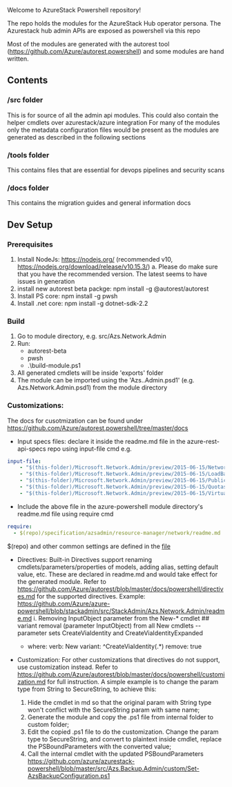 Welcome to AzureStack Powershell repository!

The repo holds the modules for the AzureStack Hub operator persona. The Azurestack hub admin APIs are exposed as powershell via this repo

Most of the modules are generated with the autorest tool (https://github.com/Azure/autorest.powershell) and some modules are hand written.

## Contents
### /src folder
This is for source of all the admin api modules. This could also contain the helper cmdlets over azurestack/azure integration
For many of the modules only the metadata configuration files would be present as the modules are generated as described in the following sections

### /tools folder
This contains files that are essential for devops pipelines and security scans

### /docs folder
This contains the migration guides and general information docs

## Dev Setup
### Prerequisites
1. Install NodeJs: https://nodejs.org/ (recommended v10, https://nodejs.org/download/release/v10.15.3/)
    a. Please do make sure that you have the recommended version. The latest seems to have issues in generation
2. install new autorest beta packge: npm install -g @autorest/autorest
3. Install PS core: npm install -g pwsh
4. Install .net core: npm install -g dotnet-sdk-2.2

### Build

1. Go to module directory, e.g. src/Azs.Network.Admin
2. Run: 
    * autorest-beta
    * pwsh
    * .\build-module.ps1
3. All generated cmdlets will be inside 'exports' folder
4. The module can be imported using the 'Azs.<ModuleName>.Admin.psd1' (e.g. Azs.Network.Admin.psd1) from the module directory

### Customizations:
The docs for cusotmization can be found under https://github.com/Azure/autorest.powershell/tree/master/docs
* Input specs files: declare it inside the readme.md file in the azure-rest-api-specs  repo using input-file cmd
e.g. 
``` yaml
input-file:
    - "$(this-folder)/Microsoft.Network.Admin/preview/2015-06-15/Network.json"
    - "$(this-folder)/Microsoft.Network.Admin/preview/2015-06-15/LoadBalancers.json"
    - "$(this-folder)/Microsoft.Network.Admin/preview/2015-06-15/PublicIpAddresses.json" 
    - "$(this-folder)/Microsoft.Network.Admin/preview/2015-06-15/Quotas.json"
    - "$(this-folder)/Microsoft.Network.Admin/preview/2015-06-15/VirtualNetworks.json"
```
* Include the above file in the azure-powershell module directory's readme.md file using require cmd 

``` yaml 
require:
  - $(repo)/specification/azsadmin/resource-manager/network/readme.md
```
$(repo) and other common settings are defined in the [file](https://github.com/Azure/azurestack-powershell/blob/master/src/readme.azurestack.md)
* Directives:
Built-in Directives support renaming cmdlets/parameters/properties of models, adding alias, setting default value, etc. These are declared in readme.md and would take effect for the generated module. Refer to https://github.com/Azure/autorest/blob/master/docs/powershell/directives.md for the supported directives.
Example: https://github.com/Azure/azure-powershell/blob/stackadmin/src/StackAdmin/Azs.Network.Admin/readme.md
    i. Removing InputObject parameter from the New-* cmdlet
        ## variant removal (parameter InputObject) from all New cmdlets -- parameter sets CreateViaIdentity and CreateViaIdentityExpanded
  - where:
      verb: New
      variant: ^CreateViaIdentity(.*)
     remove: true

* Customization:
For other customizations that directives do not support, use customization instead. Refer to https://github.com/Azure/autorest/blob/master/docs/powershell/customization.md for full instruction.
A simple example is to change the param type from String to SecureString, to achieve this:
    1. Hide the cmdlet in md so that the original param with String type won't conflict with the SecureString param with same name;
    2. Generate the module and copy the .ps1 file from internal folder to custom folder;
    3. Edit the copied .ps1 file to do the customization. Change the param type to SecureString, and convert to plaintext inside cmdlet, replace the PSBoundParameters with the converted value;
    4. Call the internal cmdlet with the updated PSBoundParameters https://github.com/azure/azurestack-powershell/blob/master/src/Azs.Backup.Admin/custom/Set-AzsBackupConfiguration.ps1


